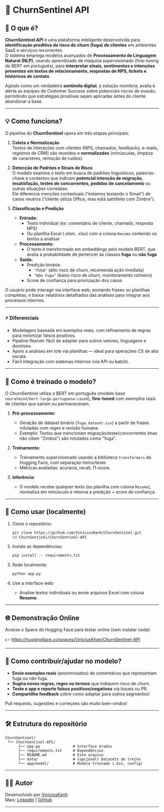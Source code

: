 # 🏢 ChurnSentinel API
## 🚨 O que é?

**ChurnSentinel API** é uma plataforma inteligente desenvolvida para **identificação preditiva do risco de churn (fuga) de clientes** em ambientes SaaS e serviços recorrentes.  
O sistema emprega modelos avançados de **Processamento de Linguagem Natural (NLP)**, usando aprendizado de máquina supervisionado (fine-tuning de BERT em português), para **interpretar sinais, sentimentos e intenções presentes em textos de relacionamento, respostas de NPS, tickets e históricos de contato**.

Agindo como um verdadeiro **sentinela digital**, a solução monitora, avalia e alerta as equipes de Customer Success sobre potenciais riscos de evasão, permitindo que estratégias proativas sejam aplicadas antes do cliente abandonar a base.

---

## 💡 Como funciona?

O pipeline do **ChurnSentinel** opera em três etapas principais:

1. **Coleta e Normalização**  
   Textos de interações com clientes (NPS, chamados, feedbacks, e-mails, registros de CRM) são reunidos e **normalizados** (minúsculas, limpeza de caracteres, remoção de ruídos).

2. **Detecção de Padrões e Sinais de Risco**  
   O modelo examina o texto em busca de padrões linguísticos, palavras-chave e contextos que indicam **potencial intenção de migração, insatisfação, testes de concorrentes, pedidos de cancelamento** ou outras situações correlatas.  
   Ele diferencia menções contextuais (“estamos testando o Gmail”) de casos neutros (“cliente utiliza Office, mas está satisfeito com Zimbra”).

3. **Classificação e Predição**  
   - **Entrada:**  
     - Texto individual (ex: comentário de cliente, chamado, resposta NPS)  
     - Ou planilha Excel (.xlsm, .xlsx) com a coluna `Resumo` contendo os textos a analisar
   - **Processamento:**  
     - O texto é transformado em embeddings pelo modelo BERT, que avalia a probabilidade de pertencer às classes **fuga** ou **não fuga**
   - **Saída:**  
     - Predição binária:  
       - `"FUGA"` (alto risco de churn, recomenda ação imediata)
       - `"Não Fuga"` (baixo risco de churn, monitoramento rotineiro)
     - Score de confiança para priorização dos casos

O usuário pode interagir via interface web, enviando frases ou planilhas completas, e baixar relatórios detalhados das análises para integrar aos processos internos.

---

### ⚡ **Diferenciais**
- Modelagem baseada em exemplos reais, com refinamento de regras para minimizar falsos positivos.
- Pipeline flexível: fácil de adaptar para outros setores, linguagens e domínios.
- Apoio a análises em lote via planilhas — ideal para operações CS de alta escala.
- Fácil integração com sistemas internos (via API ou batch).

---


## 🔬 Como é treinado o modelo?

O ChurnSentinel utiliza o BERT em português (modelo base `neuralmind/bert-large-portuguese-cased`), **fine-tuned** com exemplos reais de clientes que saíram ou permaneceram.

1. **Pré-processamento:**  
   - Geração de dataset binário (`fuga_dataset.csv`) a partir de frases rotuladas com regex e revisão humana.
   - Exemplo: Textos que mencionam migração/teste/concorrentes (mas não citam "Zimbra") são rotulados como "fuga".

2. **Treinamento:**  
   - Treinamento supervisionado usando a biblioteca `transformers` da Hugging Face, com separação treino/teste.
   - Métricas avaliadas: acurácia, recall, f1-score.

3. **Inferência:**  
   - O modelo recebe qualquer texto (ou planilha com coluna `Resumo`), normaliza em minúsculo e retorna a predição + score de confiança.

---

## 🚀 Como usar (localmente)

1. Clone o repositório:
    ```bash
    git clone https://github.com/ViniciusKanh/ChurnSentinel.git
    cd ChurnSentinel/ChurnSentinel-API
    ```

2. Instale as dependências:
    ```bash
    pip install -r requirements.txt
    ```

3. Rode localmente:
    ```bash
    python app.py
    ```

4. Use a interface web:
    - Analise textos individuais ou envie arquivos Excel com coluna **Resumo**.

---

## 🌐 Demonstração Online

Acesse o Space do Hugging Face para testar online (sem instalar nada):

👉 https://huggingface.co/spaces/ViniciusKhan/ChurnSentinel-API

---

## 🤝 Como contribuir/ajudar no modelo?

- **Envie exemplos reais** (anonimizados) de comentários que representam fuga ou não fuga.
- **Sugira novas regras, regex ou termos** que indiquem risco de churn.
- **Teste o app e reporte falsos positivos/negativos** via Issues ou PR.
- **Compartilhe feedback** sobre como adaptar para outros segmentos!

Pull requests, sugestões e correções são muito bem-vindos!

---

## 🛠️ Estrutura do repositório

```
ChurnSentinel/
 └── ChurnSentinel-API/
      ├── app.py               # Interface Gradio
      ├── requirements.txt     # Dependências
      ├── README.md            # Este arquivo
      ├── data/                # (opcional) Datasets de treino
      └── app/model/           # Modelo treinado (.bin, config)
```

---

## 👨‍💻 Autor

Desenvolvido por [ViniciusKanh](https://huggingface.co/ViniciusKanh)  
Mais: [LinkedIn](https://www.linkedin.com/in/viniciuskanh/) | [GitHub](https://github.com/ViniciusKanh)

---

